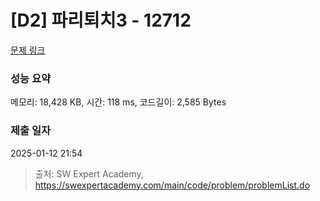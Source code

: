 # [D2] 파리퇴치3 - 12712 

[문제 링크](https://swexpertacademy.com/main/code/problem/problemDetail.do?contestProbId=AXuARWAqDkQDFARa) 

### 성능 요약

메모리: 18,428 KB, 시간: 118 ms, 코드길이: 2,585 Bytes

### 제출 일자

2025-01-12 21:54



> 출처: SW Expert Academy, https://swexpertacademy.com/main/code/problem/problemList.do